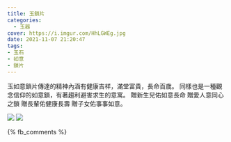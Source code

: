 ```yaml
---
title: 玉鎖片
categories:
  - 玉器
cover: https://i.imgur.com/HhLGWEg.jpg
date: 2021-11-07 21:20:47
tags:
- 玉石
- 如意
- 鎖片
---
```


玉如意鎖片傳達的精神內涵有健康吉祥，滿堂富貴，長命百歲。
同樣也是一種觀念信仰的如意鎖，有著趨利避害求生的意寓。
贈新生兒佑如意長命
贈愛人意同心之鎖
贈長輩佑健康長壽
贈子女佑事事如意。

![](https://i.imgur.com/HhLGWEg.jpg)
![](https://i.imgur.com/6UeP2tg.jpg)

{% fb_comments %}
